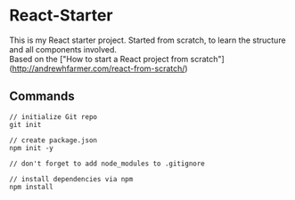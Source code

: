 # React-Starter

This is my React starter project. Started from scratch, to learn the structure and all components involved.  
Based on the ["How to start a React project from scratch"] (http://andrewhfarmer.com/react-from-scratch/)


## Commands

```
// initialize Git repo
git init

// create package.json
npm init -y

// don't forget to add node_modules to .gitignore

// install dependencies via npm
npm install
```
